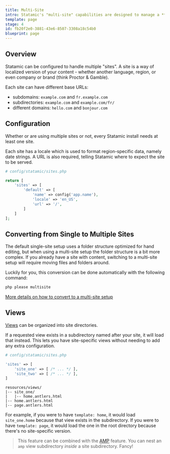 ```yaml
---
title: Multi-Site
intro: Statamic's "multi-site" capabilities are designed to manage a **single site** with multiple localizations, variations, or sections running on one or more domains or subdomain. It can be used to manage translations, country-specific versions of a company site, and other similar use cases.
template: page
stage: 4
id: fb20f2e0-3881-43e6-8507-3308a18c54b0
blueprint: page
---
```

## Overview

Statamic can be configured to handle multiple "sites". A site is a way of localized version of your content - whether another language, region, or even company or brand (think Proctor & Gamble).

Each site can have different base URLs:

- subdomains: `example.com` and `fr.example.com`
- subdirectories: `example.com` and `example.com/fr/`
- different domains: `hello.com` and `bonjour.com`

## Configuration

Whether or are using multiple sites or not, every Statamic install needs at least one site.

Each site has a locale which is used to format region-specific data, namely date strings.
A URL is also required, telling Statamic where to expect the site to be served.

``` php
# config/statamic/sites.php

return [
    'sites' => [
        'default' => [
            'name' => config('app.name'),
            'locale' => 'en_US',
            'url' => '/',
        ]
    ]
];
```

## Converting from Single to Multiple Sites

The default single-site setup uses a folder structure optimized for hand editing, but when using a multi-site setup the folder structure is a bit more complex. If you already have a site with content, switching to a multi-site setup will require moving files and folders around.

Luckily for you, this conversion can be done automatically with the following command:

``` bash
php please multisite
```

[More details on how to convert to a multi-site setup](/knowledge-base/converting-from-single-to-multi-site)

## Views

[Views](/views) can be organized into site directories.

If a requested view exists in a subdirectory named after your site, it will load that instead. This lets you have site-specific views without needing to add any extra configuration.

``` php
# config/statamic/sites.php

'sites' => [
    'site_one' => [ /* ... */ ],
    'site_two' => [ /* ... */ ],
]
```

``` files
resources/views/
|-- site_one/
|   |-- home.antlers.html
|-- home.antlers.html
|-- page.antlers.html
```

For example, if you were to have `template: home`, it would load `site_one.home` because that view exists in the subdirectory. If you were to have `template: page`, it would load the one in the root directory because there's no site-specific version.

>  This feature can be combined with the [AMP](/amp) feature. You can nest an `amp` view subdirectory _inside_ a site subdirectory. Fancy!

